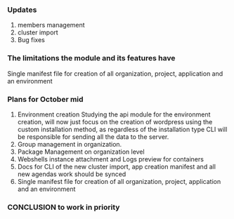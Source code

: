 ### Updates

1. members management
2. cluster import
3. Bug fixes

### The limitations the module and its features have

Single manifest file for creation of all organization, project, application and an environment

### Plans for October mid

1. Environment creation
   Studying the api module for the environment creation, will now just focus on the creation of wordpress
   using the custom installation method, as regardless of the installation type CLI will
   be responsible for sending all the data to the server.
2. Group management in organization.
3. Package Management on organization level
4. Webshells instance attachment and Logs preview for containers
5. Docs for CLI of the new cluster import, app creation manifest and all new agendas work should be synced
6. Single manifest file for creation of all organization, project, application and an environment

### CONCLUSION to work in priority
